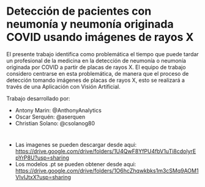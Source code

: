 # Detección de pacientes con neumonía y neumonía originada COVID usando imágenes de rayos X

El presente trabajo identifica como problemática el tiempo que puede tardar un profesional de la medicina en la detección de neumonía o neumonía originada por COVID a partir de placas de rayos X. El equipo de trabajo considero centrarse en esta problemática, de manera que el proceso de detección tomando imágenes de placas de rayos X, esto se realizará a través de una Aplicación con Visión Artificial.

Trabajo desarrollado por:
- Antony Marin: @AnthonyAnalytics
- Oscar Serquén: @aserquen
- Christian Solano: @csolanog80

#
- Las imagenes se pueden descargar desde aqui: https://drive.google.com/drive/folders/1U4QwF8YfPU4fbV1uTi8cdolyrEpYrP8U?usp=sharing 
- Los modelos .pt se pueden obtener desde aqui: https://drive.google.com/drive/folders/1O6hcZhqwkbks1m3cSMq9AOM1VIvIJtxX?usp=sharing
